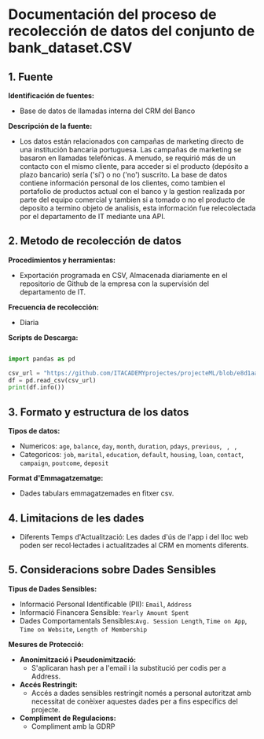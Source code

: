 # Documentación del proceso de recolección de datos del conjunto de bank_dataset.CSV
## 1. Fuente

**Identificación de fuentes:**
- Base de datos de llamadas interna del CRM del Banco

**Descripción de la fuente:**
- Los datos están relacionados con campañas de marketing directo de una institución bancaria portuguesa. Las campañas de marketing se basaron en llamadas telefónicas. A menudo, se requirió más de un contacto con el mismo cliente, para acceder si el producto (depósito a plazo bancario) sería ('sí') o no ('no') suscrito. La base de datos contiene información personal de los clientes, como tambien el portafolio de productos actual con el banco y la gestion realizada por parte del equipo comercial y tambien si a tomado o no el producto de deposito a termino objeto de analisis, esta información fue relecolectada por el departamento de IT mediante una API.
  
## 2. Metodo de recolección de datos

**Procedimientos y herramientas:**
- Exportación programada en CSV, Almacenada diariamente en el repositorio de Github de la empresa con la supervisión del departamento de IT.

**Frecuencia de recolección:**
- Diaria
  
**Scripts de Descarga:**

```python

import pandas as pd

csv_url = "https://github.com/ITACADEMYprojectes/projecteML/blob/e8d1aab0a24ddf55af9dfd9e83b1ea79e34c1af9/bank_dataset.CSV"
df = pd.read_csv(csv_url)
print(df.info())

```

## 3. Formato y estructura de los datos

**Tipos de datos:**
- Numericos: `age`, `balance`, `day`, `month`, `duration`, `pdays`, `previous`, ` `, ` `, ` `
- Categoricos: `job`, `marital`, `education`, `default`, `housing`, `loan`, `contact`, `campaign`, `poutcome`, `deposit`


**Format d'Emmagatzematge:**
- Dades tabulars emmagatzemades en fitxer csv.

## 4. Limitacions de les dades

- Diferents Temps d'Actualització: Les dades d'ús de l'app i del lloc web poden ser recol·lectades i actualitzades al CRM en moments diferents.

## 5. Consideracions sobre Dades Sensibles

**Tipus de Dades Sensibles:**
- Informació Personal Identificable (PII): `Email`, `Address`
- Informació Financera Sensible: `Yearly Amount Spent`
- Dades Comportamentals Sensibles:`Avg. Session Length`, `Time on App`, `Time on Website`, `Length of Membership`

**Mesures de Protecció:**
- **Anonimització i Pseudonimització:**
  - S'aplicaran hash per a l'email i la substitució per codis per a Address.
- **Accés Restringit:**
  - Accés a dades sensibles restringit només a personal autoritzat amb necessitat de conèixer aquestes dades per a fins específics del projecte.
- **Compliment de Regulacions:**
  - Compliment amb la GDRP
